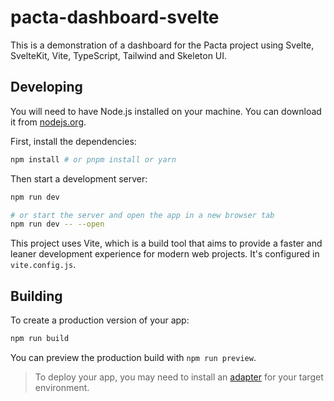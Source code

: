# pacta-dashboard-svelte

This is a demonstration of a dashboard for the Pacta project using Svelte, SvelteKit, Vite, TypeScript, Tailwind and Skeleton UI.

## Developing

You will need to have Node.js installed on your machine. You can download it from [nodejs.org](https://nodejs.org/).

First, install the dependencies:
``` bash
npm install # or pnpm install or yarn
```

Then start a development server: 

```bash
npm run dev

# or start the server and open the app in a new browser tab
npm run dev -- --open
```

This project uses Vite, which is a build tool that aims to provide a faster and leaner development experience for modern web projects. It's configured in `vite.config.js`.

## Building

To create a production version of your app:

```bash
npm run build
```

You can preview the production build with `npm run preview`.

> To deploy your app, you may need to install an [adapter](https://kit.svelte.dev/docs/adapters) for your target environment.
